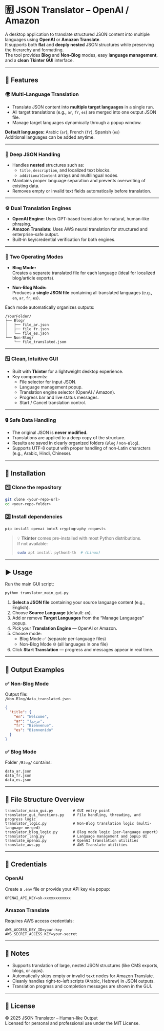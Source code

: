 # 🈹 JSON Translator – OpenAI / Amazon

A desktop application to translate structured JSON content into multiple languages using **OpenAI** or **Amazon Translate**.  
It supports both **flat** and **deeply nested** JSON structures while preserving the hierarchy and formatting.  
The tool provides **Blog** and **Non-Blog** modes, easy **language management**, and a **clean Tkinter GUI** interface.

---

## 🚀 Features

### 🌍 Multi-Language Translation
- Translate JSON content into **multiple target languages** in a single run.  
- All target translations (e.g., `ar`, `fr`, `es`) are merged into one output JSON file.  
- Manage target languages dynamically through a popup window.

**Default languages:** Arabic (`ar`), French (`fr`), Spanish (`es`)  
Additional languages can be added anytime.

---

### 🧩 Deep JSON Handling
- Handles **nested** structures such as:
  - `title`, `description`, and localized text blocks.
  - `additionalContent` arrays and multilingual nodes.
- Maintains proper language separation and prevents overwriting of existing data.
- Removes empty or invalid text fields automatically before translation.

---

### ⚙️ Dual Translation Engines
- **OpenAI Engine:** Uses GPT-based translation for natural, human-like phrasing.  
- **Amazon Translate:** Uses AWS neural translation for structured and enterprise-safe output.
- Built-in key/credential verification for both engines.

---

### 🧠 Two Operating Modes
- **Blog Mode:**  
  Creates a separate translated file for each language (ideal for localized blog/article exports).
  
- **Non-Blog Mode:**  
  Produces a **single JSON file** containing all translated languages (e.g., `en`, `ar`, `fr`, `es`).

Each mode automatically organizes outputs:
```
/YourFolder/
├── Blog/
│   ├── file_ar.json
│   ├── file_fr.json
│   └── file_es.json
└── Non-Blog/
    └── file_translated.json
```

---

### 🪟 Clean, Intuitive GUI
- Built with **Tkinter** for a lightweight desktop experience.  
- Key components:
  - File selector for input JSON.
  - Language management popup.
  - Translation engine selector (OpenAI / Amazon).
  - Progress bar and live status messages.
  - Start / Cancel translation control.

---

### 🔒 Safe Data Handling
- The original JSON is **never modified**.  
- Translations are applied to a deep copy of the structure.  
- Results are saved in clearly organized folders (`Blog` / `Non-Blog`).  
- Supports UTF-8 output with proper handling of non-Latin characters (e.g., Arabic, Hindi, Chinese).

---

## 🧰 Installation

### 1️⃣ Clone the repository
```bash
git clone <your-repo-url>
cd <your-repo-folder>
```

### 2️⃣ Install dependencies
```bash
pip install openai boto3 cryptography requests
```

> 💡 **Tkinter** comes pre-installed with most Python distributions.  
> If not available:
> ```bash
> sudo apt install python3-tk  # (Linux)
> ```

---

## ▶️ Usage

Run the main GUI script:

```bash
python translator_main_gui.py
```

1. **Select a JSON file** containing your source language content (e.g., English).  
2. Choose **Source Language** (default: `en`).  
3. Add or remove **Target Languages** from the “Manage Languages” popup.  
4. Pick your **Translation Engine** — OpenAI or Amazon.  
5. Choose mode:  
   - Blog Mode ✅ (separate per-language files)  
   - Non-Blog Mode 🌐 (all languages in one file)  
6. Click **Start Translation** — progress and messages appear in real time.

---

## 📁 Output Examples

### ✅ Non-Blog Mode
Output file:  
`/Non-Blog/data_translated.json`
```json
{
  "title": {
    "en": "Welcome",
    "ar": "مرحبا",
    "fr": "Bienvenue",
    "es": "Bienvenido"
  }
}
```

### ✅ Blog Mode
Folder `/Blog/` contains:
```
data_ar.json
data_fr.json
data_es.json
```

---

## 🧩 File Structure Overview

```
translator_main_gui.py         # GUI entry point
translator_gui_functions.py    # File handling, threading, and progress logic
translator_logic.py            # Non-Blog translation logic (multi-language merged)
translator_blog_logic.py       # Blog mode logic (per-language export)
translator_lang.py             # Language management and popup UI
translate_openai.py            # OpenAI translation utilities
translate_aws.py               # AWS Translate utilities
```

---

## 🔑 Credentials

### OpenAI
Create a `.env` file or provide your API key via popup:
```
OPENAI_API_KEY=sk-xxxxxxxxxxxx
```

### Amazon Translate
Requires AWS access credentials:
```
AWS_ACCESS_KEY_ID=your-key
AWS_SECRET_ACCESS_KEY=your-secret
```

---

## 🧠 Notes
- Supports translation of large, nested JSON structures (like CMS exports, blogs, or apps).
- Automatically skips empty or invalid `text` nodes for Amazon Translate.
- Cleanly handles right-to-left scripts (Arabic, Hebrew) in JSON outputs.
- Translation progress and completion messages are shown in the GUI.

---

## 🪪 License
© 2025 JSON Translator – Human-like Output  
Licensed for personal and professional use under the MIT License.
